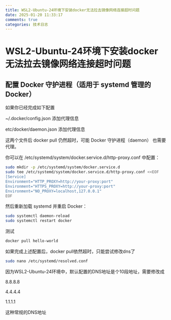 ```yaml
---
title: WSL2-Ubuntu-24环境下安装docker无法拉去镜像网络连接超时问题
date: 2025-01-20 11:33:17
comments: true
categories: 技术日志
---
```

# WSL2-Ubuntu-24环境下安装docker无法拉去镜像网络连接超时问题
## 配置 Docker 守护进程（适用于 systemd 管理的 Docker）
如果你已经完成如下配置

~/.docker/config.json 添加代理信息

etc/docker/daemon.json 添加代理信息

这两个文件后 docker pull 仍然超时，可能 Docker 守护进程（daemon） 也需要代理。

你可以在 /etc/systemd/system/docker.service.d/http-proxy.conf 中配置：

```sh
sudo mkdir -p /etc/systemd/system/docker.service.d
sudo tee /etc/systemd/system/docker.service.d/http-proxy.conf <<EOF
[Service]
Environment="HTTP_PROXY=http://your-proxy:port"
Environment="HTTPS_PROXY=http://your-proxy:port"
Environment="NO_PROXY=localhost,127.0.0.1"
EOF
```
然后重新加载 systemd 并重启 Docker：
```sh
sudo systemctl daemon-reload
sudo systemctl restart docker
```
测试
```sh
docker pull hello-world
```

如果完成上述配置后，docker pull依然超时，只能尝试修改dns了
```sh
sudo nano /etc/systemd/resolved.conf
```
因为WSL2-Ubuntu-24环境中，默认配置的DNS地址是个10段地址，需要修改成

8.8.8.8

4.4.4.4

1.1.1.1

这种常规的DNS地址